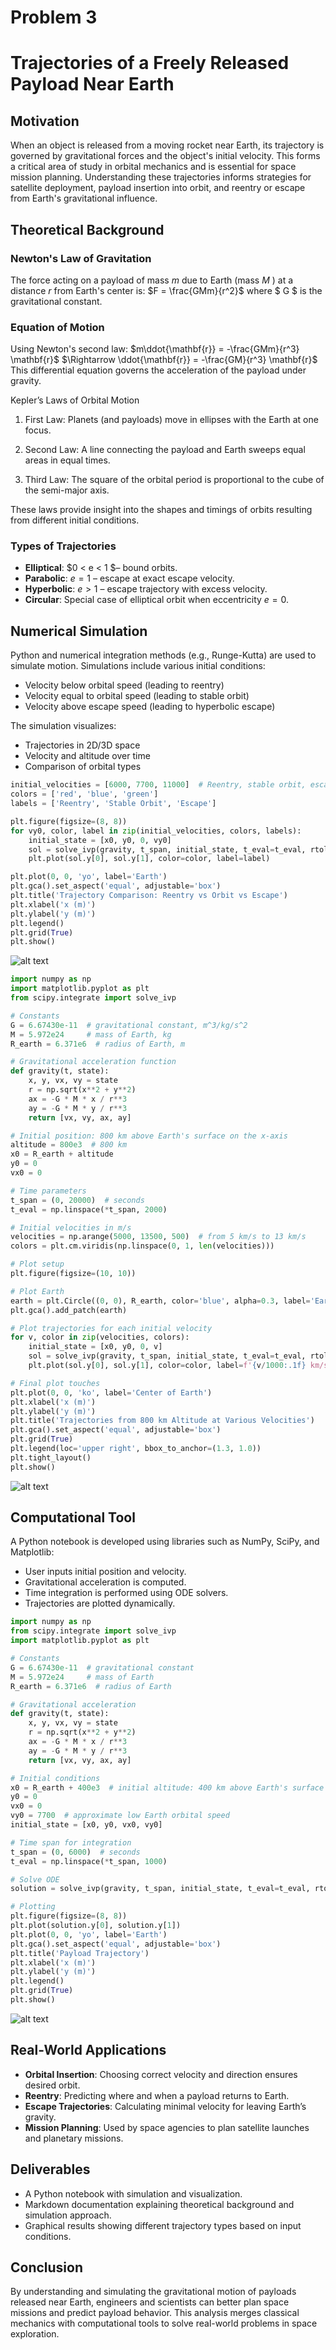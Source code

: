 # Problem 3
# Trajectories of a Freely Released Payload Near Earth

## Motivation

When an object is released from a moving rocket near Earth, its trajectory is governed by gravitational forces and the object's initial velocity. This forms a critical area of study in orbital mechanics and is essential for space mission planning. Understanding these trajectories informs strategies for satellite deployment, payload insertion into orbit, and reentry or escape from Earth's gravitational influence.


## Theoretical Background

### Newton's Law of Gravitation

The force acting on a payload of mass  $m$ due to Earth (mass   $M$ ) at a distance $r$ from Earth's center is:
$F = \frac{GMm}{r^2}$
where $ G $ is the gravitational constant.

### Equation of Motion

Using Newton's second law:
$m\ddot{\mathbf{r}} = -\frac{GMm}{r^3} \mathbf{r}$
$\Rightarrow \ddot{\mathbf{r}} = -\frac{GM}{r^3} \mathbf{r}$
This differential equation governs the acceleration of the payload under gravity.

Kepler’s Laws of Orbital Motion

1. First Law: Planets (and payloads) move in ellipses with the Earth at one focus.

2. Second Law: A line connecting the payload and Earth sweeps equal areas in equal times.

3. Third Law: The square of the orbital period is proportional to the cube of the semi-major axis.

These laws provide insight into the shapes and timings of orbits resulting from different initial conditions.
### Types of Trajectories

- **Elliptical**: $0 < e < 1 $– bound orbits.
- **Parabolic**: $e = 1$ – escape at exact escape velocity.
- **Hyperbolic**: $e > 1$ – escape trajectory with excess velocity.
- **Circular**: Special case of elliptical orbit when eccentricity $e = 0$.

## Numerical Simulation

Python and numerical integration methods (e.g., Runge-Kutta) are used to simulate motion. Simulations include various initial conditions:
- Velocity below orbital speed (leading to reentry)
- Velocity equal to orbital speed (leading to stable orbit)
- Velocity above escape speed (leading to hyperbolic escape)

The simulation visualizes:
- Trajectories in 2D/3D space
- Velocity and altitude over time
- Comparison of orbital types

```python
initial_velocities = [6000, 7700, 11000]  # Reentry, stable orbit, escape trajectory
colors = ['red', 'blue', 'green']
labels = ['Reentry', 'Stable Orbit', 'Escape']

plt.figure(figsize=(8, 8))
for vy0, color, label in zip(initial_velocities, colors, labels):
    initial_state = [x0, y0, 0, vy0]
    sol = solve_ivp(gravity, t_span, initial_state, t_eval=t_eval, rtol=1e-8)
    plt.plot(sol.y[0], sol.y[1], color=color, label=label)

plt.plot(0, 0, 'yo', label='Earth')
plt.gca().set_aspect('equal', adjustable='box')
plt.title('Trajectory Comparison: Reentry vs Orbit vs Escape')
plt.xlabel('x (m)')
plt.ylabel('y (m)')
plt.legend()
plt.grid(True)
plt.show()
```
![alt text](Untitled-9.png)

```python
import numpy as np
import matplotlib.pyplot as plt
from scipy.integrate import solve_ivp

# Constants
G = 6.67430e-11  # gravitational constant, m^3/kg/s^2
M = 5.972e24     # mass of Earth, kg
R_earth = 6.371e6  # radius of Earth, m

# Gravitational acceleration function
def gravity(t, state):
    x, y, vx, vy = state
    r = np.sqrt(x**2 + y**2)
    ax = -G * M * x / r**3
    ay = -G * M * y / r**3
    return [vx, vy, ax, ay]

# Initial position: 800 km above Earth's surface on the x-axis
altitude = 800e3  # 800 km
x0 = R_earth + altitude
y0 = 0
vx0 = 0

# Time parameters
t_span = (0, 20000)  # seconds
t_eval = np.linspace(*t_span, 2000)

# Initial velocities in m/s
velocities = np.arange(5000, 13500, 500)  # from 5 km/s to 13 km/s
colors = plt.cm.viridis(np.linspace(0, 1, len(velocities)))

# Plot setup
plt.figure(figsize=(10, 10))

# Plot Earth
earth = plt.Circle((0, 0), R_earth, color='blue', alpha=0.3, label='Earth')
plt.gca().add_patch(earth)

# Plot trajectories for each initial velocity
for v, color in zip(velocities, colors):
    initial_state = [x0, y0, 0, v]
    sol = solve_ivp(gravity, t_span, initial_state, t_eval=t_eval, rtol=1e-8)
    plt.plot(sol.y[0], sol.y[1], color=color, label=f'{v/1000:.1f} km/s')

# Final plot touches
plt.plot(0, 0, 'ko', label='Center of Earth')
plt.xlabel('x (m)')
plt.ylabel('y (m)')
plt.title('Trajectories from 800 km Altitude at Various Velocities')
plt.gca().set_aspect('equal', adjustable='box')
plt.grid(True)
plt.legend(loc='upper right', bbox_to_anchor=(1.3, 1.0))
plt.tight_layout()
plt.show()
```
![alt text](Untitled-10.png)

## Computational Tool

A Python notebook is developed using libraries such as NumPy, SciPy, and Matplotlib:

- User inputs initial position and velocity.
- Gravitational acceleration is computed.
- Time integration is performed using ODE solvers.
- Trajectories are plotted dynamically.

```python
import numpy as np
from scipy.integrate import solve_ivp
import matplotlib.pyplot as plt

# Constants
G = 6.67430e-11  # gravitational constant
M = 5.972e24     # mass of Earth
R_earth = 6.371e6  # radius of Earth

# Gravitational acceleration
def gravity(t, state):
    x, y, vx, vy = state
    r = np.sqrt(x**2 + y**2)
    ax = -G * M * x / r**3
    ay = -G * M * y / r**3
    return [vx, vy, ax, ay]

# Initial conditions
x0 = R_earth + 400e3  # initial altitude: 400 km above Earth's surface
y0 = 0
vx0 = 0
vy0 = 7700  # approximate low Earth orbital speed
initial_state = [x0, y0, vx0, vy0]

# Time span for integration
t_span = (0, 6000)  # seconds
t_eval = np.linspace(*t_span, 1000)

# Solve ODE
solution = solve_ivp(gravity, t_span, initial_state, t_eval=t_eval, rtol=1e-8)

# Plotting
plt.figure(figsize=(8, 8))
plt.plot(solution.y[0], solution.y[1])
plt.plot(0, 0, 'yo', label='Earth')
plt.gca().set_aspect('equal', adjustable='box')
plt.title('Payload Trajectory')
plt.xlabel('x (m)')
plt.ylabel('y (m)')
plt.legend()
plt.grid(True)
plt.show()
```
![alt text](Untitled-8.png)

## Real-World Applications

- **Orbital Insertion**: Choosing correct velocity and direction ensures desired orbit.
- **Reentry**: Predicting where and when a payload returns to Earth.
- **Escape Trajectories**: Calculating minimal velocity for leaving Earth’s gravity.
- **Mission Planning**: Used by space agencies to plan satellite launches and planetary missions.

## Deliverables

- A Python notebook with simulation and visualization.
- Markdown documentation explaining theoretical background and simulation approach.
- Graphical results showing different trajectory types based on input conditions.

## Conclusion

By understanding and simulating the gravitational motion of payloads released near Earth, engineers and scientists can better plan space missions and predict payload behavior. This analysis merges classical mechanics with computational tools to solve real-world problems in space exploration.

